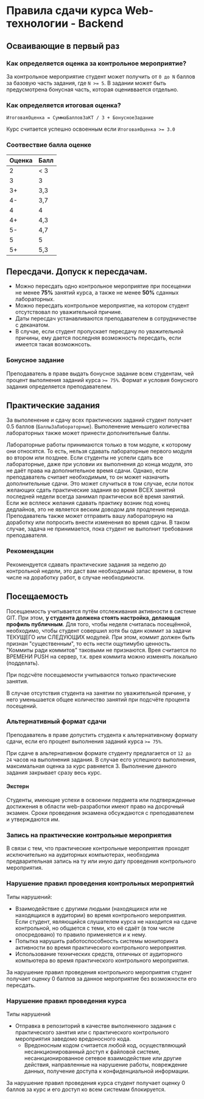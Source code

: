 # Правила сдачи курса Web-технологии - Backend 

## Осваивающие в первый раз
### Как определяется оценка за контрольное мероприятие?
За контрольное мероприятие студент может получить от `0 до N` баллов за базовую часть задания, где `N >= 5`. В задании может быть предусмотрена бонусная часть, которая оцениввается отдельно. 

### Как определяется итоговая оценка? 
`ИтоговаяОценка = СуммаБалловЗаКТ / 3 + БонусноеЗадание`

Курс считается успешно освоенным если `ИтоговаяОценка >= 3.0`

### Соотвествие балла оценке

| Оценка | Балл |
| ------ | ------ |
| 2 | < 3 |
| 3 | 3 | 
| 3+ | 3,3 |  
| 4- | 3,7 |  
| 4 | 4 |  
| 4+ | 4,3 |  
| 5- | 4,7 |  
| 5 | 5 |  
| 5+ | 5,3 |

## Пересдачи. Допуск к пересдачам. 

* Можно пересдать одно контрольное мероприятие при посещении не менее **75%** занятий курса, а также не менее **50%** сданных лабораторных. 
* Можно пересдать контрольное мероприятие, на котором студент отсутствовал по уважительной причине.
* Даты пересдач устанавливаются преподавателем в сотрудничестве с деканатом.  
* В случае, если студент пропускает пересдачу по уважительной причины, ему дается последняя возможность пересдать, если имеется такая возможнсоть.

### Бонусное задание
Преподаватель в праве выдать бонусное задание всем студентам, чей процент выполнения заданий курса `>= 75%`. Формат и условия бонусного задания определяется преподавателем.

## Практические задания
За выполенение и сдачу всех практических заданий студент получает 0.5 баллов (```БаллыЗаЛабораторные```). Выполенение меньшего количества лабораторных также может принести дополнительные баллы. 

Лабораторные работы принимаются только в том модуле, к которому они относятся. То есть, нельзя сдавать лабораторные первого модуля во втором или позднее. Если студенты не успели сдать все лабораторные, даже при условии их выполнения до конца модуля, это не даёт права на дополнительное время сдачи. 
Однако, если преподаватель считает необходимым, то он может назначить дополнительные сдачи. Это может случиться в том случае, если поток желающих сдать практические задания во время ВСЕХ занятий последней недели всегда занимал практически всё время занятий. Если же всплеск желания сдавать практику возник под конец дедлайнов, это не является веским доводом для продления периода. 
Преподаватель также может отправить вашу лабораторную на доработку или попросить внести изменения во время сдачи. В таком случае, задача не принимается, пока студент не выполнит требования преподавателя. 

### Рекомендации
Рекомендуется сдавать практические задания за неделю до контрольной недели, это даст вам необходимый запас времени, в том числе на доработку работ, в случае необходимости. 

## Посещаемость

Посещаемость учитывается путём отслеживания активности в системе GIT. При этом, **у студента должена стоять настройка, делающая профиль публичным**. Для того, чтобы неделя считалась посещённой, необходимо, чтобы студент совершил хотя бы один коммит за задачи ТЕКУЩЕГО или СЛЕДУЮЩИХ модулей. При этом, коммит должен быть признан "существенным", то есть нести ощутимубю ценность. "Коммиты ради коммитов" таковыми не признаются. Врея считается по ВРЕМЕНИ PUSH на сервер, т.к. врея коммита можно изменять локально (подделать). 

При подсчёте посещаемости учитываются только практические занятия.   

В случае отсутствия студента на занятии по уважительной причине, у него уменьшается общее количество занятий при подсчёте процента посещений.

### Альтернативный формат сдачи
Преподаватель в праве допустить студента к альтернативному формату сдачи, если его процент выполнения заданий курса `>= 75%`.

При сдаче в альтернативном формате студенту предлагается от `12 до 24` часов на выполнения задания. В случае есго успешного выполнения, максимальная оценка за курс равняется 3. Выполнение данного задания закрывает сразу весь курс. 

#### Экстерн
Студенты, имеющие успехи в освоении пердмета или подтвержденные достижения в области web-разработки имеют право на досрочный экзамен. Сроки проведения экзамена обсуждаются с преподавателем и утверждаются им.

### Запись на практические контрольные мероприятия
В связи с тем, что практические контрольные мероприятия проходят исключительно на аудиторных компьютерах, необходима предварительная запись на ту или иную дату проведения контрольного мероприятия.

### Нарушение правил проведения контрольных мероприятий
Типы нарушений:
* Взаимодействие с другими людьми (находящихся или не находящихся в аудитории) во время контрольного мероприятия. Если студент, являющийся слушателем курса не находится на сдаче контрольной, но общается с теми, кто её сдаёт (в том числе опосредовано) то правило применяется и к нему.
* Попытка нарушить работоспособность системы мониторинга активности во время практического контрольного мероприятия.
* Использование технических средств, отличных от аудиторного компьютера во время практического контрольного мероприятия.

За нарушение правил проведения контрольного мероприятия студент получает оценку 0 баллов за данное мероприятие без возможности его пересдать.

### Нарушение правил проведения курса
Типы нарушений
* Отправка в репозиторий в качестве выполненного задания с практического занятия или с практического контрольного мероприятия заведомо вредоносного кода.
    * Вредоносным кодом считается любой код, осуществляющий несанкционированный доступ к файловой системе, несанкционированное сетевое взаимодействие или другие действия, направленные на нарушение работы, повреждение данных, получение доступа к конфиденциальной информации.

За нарушение правил проведения курса студент получает оценку 0 баллов за курс и его доступ ко всем системам блокируется.
